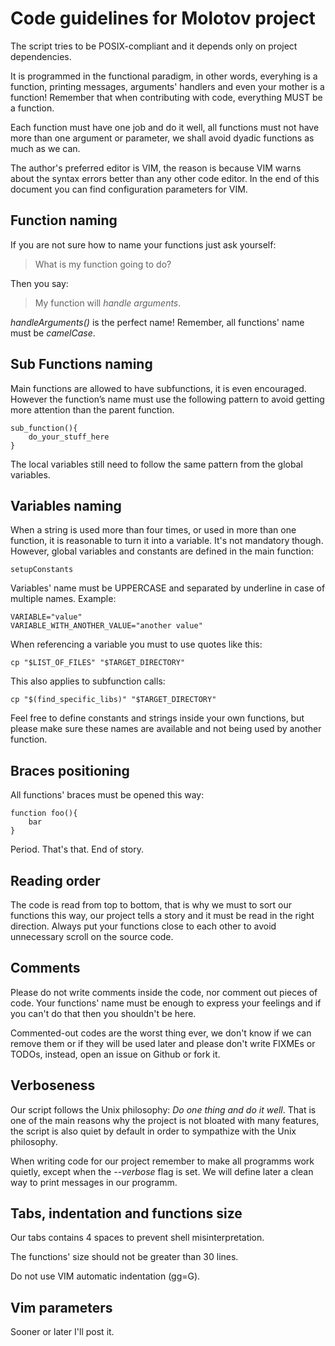 # Code guidelines for Molotov project

The script tries to be POSIX-compliant and it depends only on project dependencies.

It is programmed in the functional paradigm, in other words, everyhing is a function, printing messages, arguments' handlers and even your mother is a function! Remember that when contributing with code, everything MUST be a function.

Each function must have one job and do it well, all functions must not have more than one argument or parameter, we shall avoid dyadic functions as much as we can.

The author's preferred editor is VIM, the reason is because VIM warns about the syntax errors better than any other code editor. In the end of this document you can find configuration parameters for VIM.

## Function naming

If you are not sure how to name your functions just ask yourself:

> What is my function going to do?

Then you say:

> My function will *handle arguments*.

*handleArguments()* is the perfect name! Remember, all functions' name must be *camelCase*.

## Sub Functions naming

Main functions are allowed to have subfunctions, it is even encouraged. However the function’s name must use the following pattern to avoid getting more attention than the parent function.

    sub_function(){
        do_your_stuff_here
    }

The local variables still need to follow the same pattern from the global variables.

## Variables naming

When a string is used more than four times, or used in more than one function, it is reasonable to turn it into a variable. It's not mandatory though. However, global variables and constants are defined in the main function:

    setupConstants

Variables' name must be UPPERCASE and separated by underline in case of multiple names. Example:

    VARIABLE="value"
    VARIABLE_WITH_ANOTHER_VALUE="another value"

When referencing a variable you must to use quotes like this:

    cp "$LIST_OF_FILES" "$TARGET_DIRECTORY"

This also applies to subfunction calls:
    
    cp "$(find_specific_libs)" "$TARGET_DIRECTORY"

Feel free to define constants and strings inside your own functions, but please make sure these names are available and not being used by another function.

## Braces positioning

All functions' braces must be opened this way:

    function foo(){
        bar
    }

Period.
That's that.
End of story.

## Reading order

The code is read from top to bottom, that is why we must to sort our functions this way, our project tells a story and it must be read in the right direction. Always put your functions close to each other to avoid unnecessary scroll on the source code.

## Comments

Please do not write comments inside the code, nor comment out pieces of code. Your functions' name must be enough to express your feelings and if you can't do that then you shouldn't be here.

Commented-out codes are the worst thing ever, we don't know if we can remove them or if they will be used later and please don't write FIXMEs or TODOs, instead, open an issue on Github or fork it.

## Verboseness

Our script follows the Unix philosophy: *Do one thing and do it well*. That is one of the main reasons why the project is not bloated with many features, the script is also quiet by default in order to sympathize with the Unix philosophy.

When writing code for our project remember to make all programms work quietly, except when the *--verbose* flag is set. We will define later a clean way to print messages in our programm.

## Tabs, indentation and functions size

Our tabs contains 4 spaces to prevent shell misinterpretation.

The functions' size should not be greater than 30 lines.

Do not use VIM automatic indentation (gg=G).

## Vim parameters

Sooner or later I'll post it.
